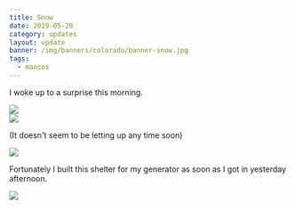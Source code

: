 ```yaml
---
title: Snow
date: 2019-05-20
category: updates
layout: update
banner: /img/banners/colorado/banner-snow.jpg
tags:
  - mancos
---
```


<p class="text-center">I woke up to a surprise this morning.</p>

<img src="{{ site.cdn }}/img/updates/colorado/snow-1.jpg" />

<br/>

<img src="{{ site.cdn }}/img/updates/colorado/snow-2.jpg" />

<p class="text-center">(It doesn't seem to be letting up any time soon)</p>

<img src="{{ site.cdn }}/img/updates/colorado/snow-3.jpg" />

<br/>

<p class="text-center">
    Fortunately I built this shelter for my generator as soon as I got in yesterday afternoon.
</p>

<img src="{{ site.cdn }}/img/updates/colorado/snow-4.jpg" />